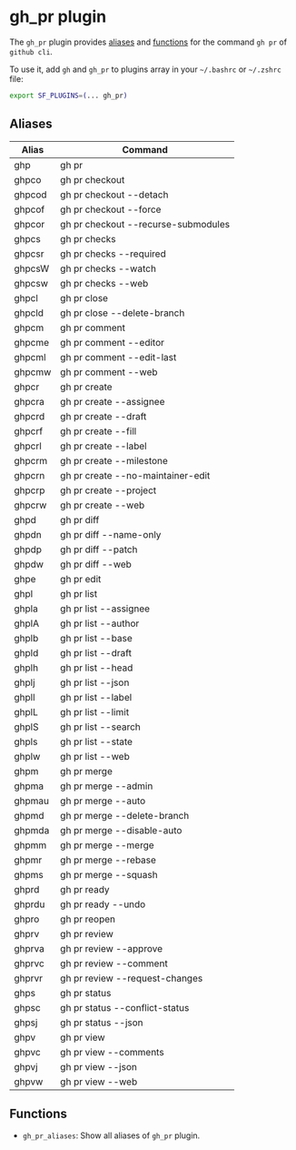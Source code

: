 # gh_pr plugin

The `gh_pr` plugin provides [aliases](#aliases) and [functions](#functions) for the command `gh pr` of `github cli`.

To use it, add `gh` and `gh_pr` to plugins array in your `~/.bashrc` or `~/.zshrc` file:

```sh
export SF_PLUGINS=(... gh_pr)
```

## Aliases

| Alias  | Command                             |
| ------ | ----------------------------------- |
| ghp    | gh pr                               |
| ghpco  | gh pr checkout                      |
| ghpcod | gh pr checkout --detach             |
| ghpcof | gh pr checkout --force              |
| ghpcor | gh pr checkout --recurse-submodules |
| ghpcs  | gh pr checks                        |
| ghpcsr | gh pr checks --required             |
| ghpcsW | gh pr checks --watch                |
| ghpcsw | gh pr checks --web                  |
| ghpcl  | gh pr close                         |
| ghpcld | gh pr close --delete-branch         |
| ghpcm  | gh pr comment                       |
| ghpcme | gh pr comment --editor              |
| ghpcml | gh pr comment --edit-last           |
| ghpcmw | gh pr comment --web                 |
| ghpcr  | gh pr create                        |
| ghpcra | gh pr create --assignee             |
| ghpcrd | gh pr create --draft                |
| ghpcrf | gh pr create --fill                 |
| ghpcrl | gh pr create --label                |
| ghpcrm | gh pr create --milestone            |
| ghpcrn | gh pr create --no-maintainer-edit   |
| ghpcrp | gh pr create --project              |
| ghpcrw | gh pr create --web                  |
| ghpd   | gh pr diff                          |
| ghpdn  | gh pr diff --name-only              |
| ghpdp  | gh pr diff --patch                  |
| ghpdw  | gh pr diff --web                    |
| ghpe   | gh pr edit                          |
| ghpl   | gh pr list                          |
| ghpla  | gh pr list --assignee               |
| ghplA  | gh pr list --author                 |
| ghplb  | gh pr list --base                   |
| ghpld  | gh pr list --draft                  |
| ghplh  | gh pr list --head                   |
| ghplj  | gh pr list --json                   |
| ghpll  | gh pr list --label                  |
| ghplL  | gh pr list --limit                  |
| ghplS  | gh pr list --search                 |
| ghpls  | gh pr list --state                  |
| ghplw  | gh pr list --web                    |
| ghpm   | gh pr merge                         |
| ghpma  | gh pr merge --admin                 |
| ghpmau | gh pr merge --auto                  |
| ghpmd  | gh pr merge --delete-branch         |
| ghpmda | gh pr merge --disable-auto          |
| ghpmm  | gh pr merge --merge                 |
| ghpmr  | gh pr merge --rebase                |
| ghpms  | gh pr merge --squash                |
| ghprd  | gh pr ready                         |
| ghprdu | gh pr ready --undo                  |
| ghpro  | gh pr reopen                        |
| ghprv  | gh pr review                        |
| ghprva | gh pr review --approve              |
| ghprvc | gh pr review --comment              |
| ghprvr | gh pr review --request-changes      |
| ghps   | gh pr status                        |
| ghpsc  | gh pr status --conflict-status      |
| ghpsj  | gh pr status --json                 |
| ghpv   | gh pr view                          |
| ghpvc  | gh pr view --comments               |
| ghpvj  | gh pr view --json                   |
| ghpvw  | gh pr view --web                    |

## Functions

- `gh_pr_aliases`: Show all aliases of `gh_pr` plugin.
